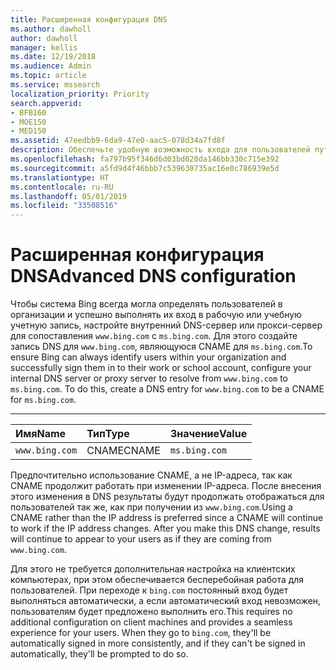```yaml
---
title: Расширенная конфигурация DNS
ms.author: dawholl
author: dawholl
manager: kellis
ms.date: 12/19/2018
ms.audience: Admin
ms.topic: article
ms.service: mssearch
localization_priority: Priority
search.appverid:
- BFB160
- MOE150
- MED150
ms.assetid: 47eedbb9-6da9-47e0-aac5-078d34a7fd8f
description: Обеспечьте удобную возможность входа для пользователей путем настройки DNS-сервера с помощью CNAME
ms.openlocfilehash: fa797b95f346d6d03bd020da146bb330c715e392
ms.sourcegitcommit: a5fd9d4f46bbb7c539630735ac16e0c786939e5d
ms.translationtype: HT
ms.contentlocale: ru-RU
ms.lasthandoff: 05/01/2019
ms.locfileid: "33508516"
---
```

# <a name="advanced-dns-configuration"></a><span data-ttu-id="67c3f-103">Расширенная конфигурация DNS</span><span class="sxs-lookup"><span data-stu-id="67c3f-103">Advanced DNS configuration</span></span>

<span data-ttu-id="67c3f-p101">Чтобы система Bing всегда могла определять пользователей в организации и успешно выполнять их вход в рабочую или учебную учетную запись, настройте внутренний DNS-сервер или прокси-сервер для сопоставления `www.bing.com` с `ms.bing.com`. Для этого создайте запись DNS для `www.bing.com`, являющуюся CNAME для `ms.bing.com`.</span><span class="sxs-lookup"><span data-stu-id="67c3f-p101">To ensure Bing can always identify users within your organization and successfully sign them in to their work or school account, configure your internal DNS server or proxy server to resolve from `www.bing.com` to `ms.bing.com`. To do this, create a DNS entry for `www.bing.com` to be a CNAME for `ms.bing.com`.</span></span>
  
****

|<span data-ttu-id="67c3f-106">**Имя**</span><span class="sxs-lookup"><span data-stu-id="67c3f-106">**Name**</span></span>|<span data-ttu-id="67c3f-107">**Тип**</span><span class="sxs-lookup"><span data-stu-id="67c3f-107">**Type**</span></span>|<span data-ttu-id="67c3f-108">**Значение**</span><span class="sxs-lookup"><span data-stu-id="67c3f-108">**Value**</span></span>|
|:-----|:-----|:-----|
|`www.bing.com`  <br/> |<span data-ttu-id="67c3f-109">CNAME</span><span class="sxs-lookup"><span data-stu-id="67c3f-109">CNAME</span></span>  <br/> |`ms.bing.com`  <br/> |
   
<span data-ttu-id="67c3f-p102">Предпочтительно использование CNAME, а не IP-адреса, так как CNAME продолжит работать при изменении IP-адреса. После внесения этого изменения в DNS результаты будут продолжать отображаться для пользователей так же, как при получении из `www.bing.com`.</span><span class="sxs-lookup"><span data-stu-id="67c3f-p102">Using a CNAME rather than the IP address is preferred since a CNAME will continue to work if the IP address changes. After you make this DNS change, results will continue to appear to your users as if they are coming from `www.bing.com`.</span></span> 
  
<span data-ttu-id="67c3f-p103">Для этого не требуется дополнительная настройка на клиентских компьютерах, при этом обеспечивается бесперебойная работа для пользователей. При переходе к `bing.com` постоянный вход будет выполняться автоматически, а если автоматический вход невозможен, пользователям будет предложено выполнить его.</span><span class="sxs-lookup"><span data-stu-id="67c3f-p103">This requires no additional configuration on client machines and provides a seamless experience for your users. When they go to `bing.com`, they'll be automatically signed in more consistently, and if they can't be signed in automatically, they'll be prompted to do so.</span></span>

